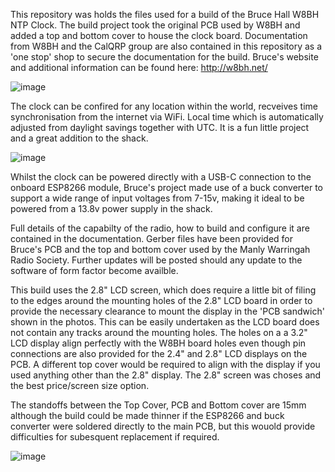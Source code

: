 This repository was holds the files used for a build of the Bruce Hall W8BH NTP Clock. The build project took the original PCB used by W8BH and added a top and bottom cover to house the clock board. Documentation from W8BH and the CalQRP group are also contained in this repository as a 'one stop' shop to secure the documentation for the build.
Bruce's website and additional information can be found here: http://w8bh.net/

![image](https://github.com/user-attachments/assets/14b7e2cb-526c-4650-acd3-af152780c68b)

The clock can be confired for any location within the world, recveives time synchronisation from the internet via WiFi. Local time which is automatically adjusted from daylight savings together with UTC. It is a fun little project and a great addition to the shack.

![image](https://github.com/user-attachments/assets/59c70f6c-8328-487c-b480-25ff34069805)

Whilst the clock can be powered directly with a USB-C connection to the onboard ESP8266 module, Bruce's project made use of a buck converter to support a wide range of input voltages from 7-15v, making it ideal to be powered from a 13.8v power supply in the shack.

Full details of the capabilty of the radio, how to build and configure it are contained in the documentation. Gerber files have been provided for Bruce's PCB and the top and bottom cover used by the Manly Warringah Radio Society. Further updates will be posted should any update to the software of form factor become availble. 

This build uses the 2.8" LCD screen, which does require a little bit of filing to the edges around the mounting holes of the 2.8" LCD board in order to provide the necessary clearance to mount the display in the 'PCB sandwich' shown in the photos. This can be easily undertaken as the LCD board does not contain any tracks around the mounting holes. The holes on a a 3.2" LCD display align perfectly with the W8BH board holes even though pin connections are also provided for the 2.4" and 2.8" LCD displays on the PCB. A different top cover would be required to align with the display if you used anything other than the 2.8" display. The 2.8" screen was choses and the best price/screen size option. 

The standoffs between the Top Cover, PCB and Bottom cover are 15mm although the build could be made thinner if the ESP8266 and buck converter were soldered directly to the main PCB, but this wouold provide difficulties for subesquent replacement if required.


![image](https://github.com/user-attachments/assets/685b4c6e-ecf7-4b40-9a97-8eb329498cef)
